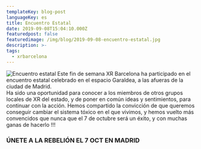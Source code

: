 ```yaml
---
templateKey: blog-post
languageKey: es
title: Encuentro Estatal
date: 2019-09-08T15:04:10.000Z
featuredpost: false
featuredimage: /img/blog/2019-09-08-encuentro-estatal.jpg
description: >-
tags:
  - xrbarcelona
---
```


![Encuentro estatal](/img/blog/2019-09-08-encuentro-estatal.jpg)
Este fin de semana XR Barcelona ha participado en el encuentro estatal celebrado en el espacio Garaldea, a las afueras de la ciudad de Madrid.  
Ha sido una oportunidad para conocer a los miembros de otros grupos locales de XR del estado, y de poner en común ideas y sentimientos, para continuar con la acción. Hemos compartido la convicción de que queremos conseguir cambiar el sistema tóxico en el que vivimos, y hemos vuelto más convencidos que nunca que el 7 de octubre será un éxito, y con muchas ganas de hacerlo !!!

### ÚNETE A LA REBELIÓN EL 7 OCT EN MADRID

